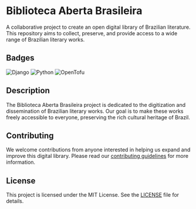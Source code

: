 # Biblioteca Aberta Brasileira

A collaborative project to create an open digital library of Brazilian literature. This repository aims to collect, preserve, and provide access to a wide range of Brazilian literary works.

## Badges

![Django](https://img.shields.io/badge/Django-5.1.4-green)
![Python](https://img.shields.io/badge/Python-3.12-blue)
![OpenTofu](https://img.shields.io/badge/OpenTofu-orange)

## Description

The Biblioteca Aberta Brasileira project is dedicated to the digitization and dissemination of Brazilian literary works. Our goal is to make these works freely accessible to everyone, preserving the rich cultural heritage of Brazil.

## Contributing

We welcome contributions from anyone interested in helping us expand and improve this digital library. Please read our [contributing guidelines](CONTRIBUTING.md) for more information.

## License

This project is licensed under the MIT License. See the [LICENSE](LICENSE) file for details.